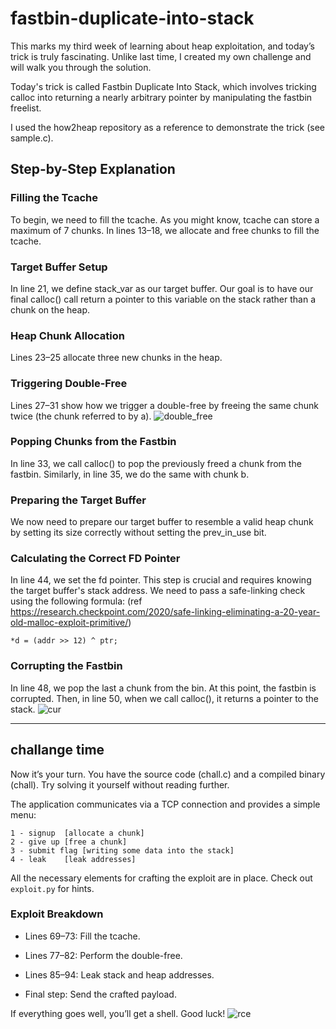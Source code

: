# fastbin-duplicate-into-stack
This marks my third week of learning about heap exploitation, and today’s trick is
truly fascinating. Unlike last time, I created my own challenge and will  walk you
through the solution.

Today's  trick  is  called  Fastbin  Duplicate Into Stack, which involves tricking
calloc into returning a nearly  arbitrary  pointer  by  manipulating  the  fastbin
freelist.

I used the how2heap repository as a reference to demonstrate the trick (see sample.c).

## Step-by-Step Explanation
### Filling the Tcache
To begin, we need to fill the tcache. As you might know, tcache can store a maximum of 7 chunks. In lines 13–18, we allocate and free chunks to fill the tcache.

### Target Buffer Setup
In line 21, we define stack_var as our target buffer. Our goal is to have our final calloc() call return a pointer to this variable on the stack rather than a chunk on the heap.

### Heap Chunk Allocation
Lines 23–25 allocate three new chunks in the heap.

### Triggering Double-Free
Lines 27–31 show how we trigger a double-free by freeing the same chunk twice (the chunk referred to by a).
![double_free](https://github.com/user-attachments/assets/5e8f1a28-f4d9-4b93-b634-4bcdeab37728)


### Popping Chunks from the Fastbin
In line 33, we call calloc() to pop the previously freed a chunk from the fastbin. Similarly, in line 35, we do the same with chunk b.

### Preparing the Target Buffer
We now need to prepare our target buffer to resemble a valid heap chunk by setting its size correctly without setting the prev_in_use bit.

### Calculating the Correct FD Pointer
In line 44, we set the fd pointer. This step is crucial and requires knowing the target buffer's stack address. We need to pass a safe-linking check using the following formula: (ref https://research.checkpoint.com/2020/safe-linking-eliminating-a-20-year-old-malloc-exploit-primitive/)
```
*d = (addr >> 12) ^ ptr;
```
### Corrupting the Fastbin
In line 48, we pop the last a chunk from the bin. At this point, the fastbin is corrupted. Then, in line 50, when we call calloc(), it returns a pointer to the stack.
![cur](https://github.com/user-attachments/assets/7c0111f2-da71-43cc-a72b-e3c5ce207728)

---
## challange time
Now it’s your turn. You have the source code (chall.c) and a compiled binary (chall). Try solving it yourself without reading further.

The application communicates via a TCP connection and provides a simple menu:

```
1 - signup  [allocate a chunk]
2 - give up [free a chunk]
3 - submit flag [writing some data into the stack]
4 - leak    [leak addresses]
```

All the necessary elements for crafting the exploit are in place. Check out `exploit.py` for hints.

### Exploit Breakdown

- Lines 69–73: Fill the tcache.

- Lines 77–82: Perform the double-free.

- Lines 85–94: Leak stack and heap addresses.

- Final step: Send the crafted payload.

If everything goes well, you’ll get a shell. Good luck!
![rce](https://github.com/user-attachments/assets/2bbf21a5-b090-488d-8a04-673e8b2ee517)
